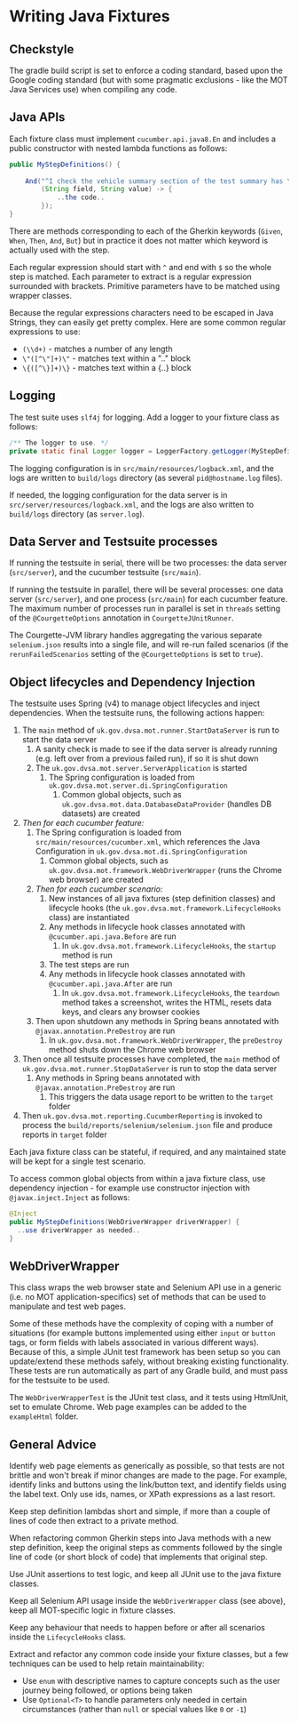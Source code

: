 # Writing Java Fixtures

## Checkstyle

The gradle build script is set to enforce a coding standard, based upon the Google coding standard (but with some pragmatic exclusions - like the MOT Java Services use) when compiling any code.

## Java APIs

Each fixture class must implement ```cucumber.api.java8.En``` and includes a public constructor with nested lambda functions as follows:
 
```java
public MyStepDefinitions() {
    
    And("^I check the vehicle summary section of the test summary has \"([^\"]+)\" of \"([^\"]+)\"$", 
        (String field, String value) -> {
            ..the code..
        });    
}
``` 

There are methods corresponding to each of the Gherkin keywords (```Given```, ```When```, ```Then```, ```And```, ```But```) but in practice it does not matter which keyword is actually used with the step.
 
Each regular expression should start with ```^``` and end with ```$``` so the whole step is matched. Each parameter to extract is a regular expression surrounded with brackets. Primitive parameters have to be matched using wrapper classes. 

Because the regular expressions characters need to be escaped in Java Strings, they can easily get pretty complex. Here are some common regular expressions to use:

* ```(\\d+)``` - matches a number of any length
* ```\"([^\"]+)\"``` - matches text within a ".." block
* ```\{([^\}]+)\}``` - matches text within a {..} block

## Logging

The test suite uses `slf4j` for logging. Add a logger to your fixture class as follows:

```java
/** The logger to use. */
private static final Logger logger = LoggerFactory.getLogger(MyStepDefinitions.class);
```

The logging configuration is in ```src/main/resources/logback.xml```, and the logs are written to ```build/logs``` directory
(as several ```pid@hostname.log``` files).

If needed, the logging configuration for the data server is in ```src/server/resources/logback.xml```, and the logs are also written to ```build/logs```
directory (as ```server.log```).

## Data Server and Testsuite processes

If running the testsuite in serial, there will be two processes: the data server (```src/server```), and the cucumber testsuite (```src/main```).

If running the testsuite in parallel, there will be several processes: one data server (```src/server```), and one process (```src/main```) for each cucumber feature.
The maximum number of processes run in parallel is set in ```threads``` setting of the ```@CourgetteOptions``` annotation in ```CourgetteJUnitRunner```.

The Courgette-JVM library handles aggregating the various separate ```selenium.json``` results into a single file, and will re-run failed scenarios
(if the ```rerunFailedScenarios``` setting of the ```@CourgetteOptions``` is set to ```true```).

## Object lifecycles and Dependency Injection

The testsuite uses Spring (v4) to manage object lifecycles and inject dependencies. When the testsuite runs, the following actions happen:

1. The ```main``` method of ```uk.gov.dvsa.mot.runner.StartDataServer``` is run to start the data server
   1. A sanity check is made to see if the data server is already running (e.g. left over from a previous failed run), if so it is shut down
   1. The ```uk.gov.dvsa.mot.server.ServerApplication``` is started
       1. The Spring configuration is loaded from ```uk.gov.dvsa.mot.server.di.SpringConfiguration```
           1. Common global objects, such as ```uk.gov.dvsa.mot.data.DatabaseDataProvider``` (handles DB datasets) are created
1. *Then for each cucumber feature:*   
    1. The Spring configuration is loaded from ```src/main/resources/cucumber.xml```, which references the Java Configuration in ```uk.gov.dvsa.mot.di.SpringConfiguration```
       1. Common global objects, such as ```uk.gov.dvsa.mot.framework.WebDriverWrapper``` (runs the Chrome web browser) are created
    1. *Then for each cucumber scenario:*
       1. New instances of all java fixtures (step definition classes) and lifecycle hooks (the ```uk.gov.dvsa.mot.framework.LifecycleHooks``` class) are instantiated
       1. Any methods in lifecycle hook classes annotated with ```@cucumber.api.java.Before``` are run
          1. In ```uk.gov.dvsa.mot.framework.LifecycleHooks```, the ```startup``` method is run
       1. The test steps are run
       1. Any methods in lifecycle hook classes annotated with ```@cucumber.api.java.After``` are run
          1. In ```uk.gov.dvsa.mot.framework.LifecycleHooks```, the ```teardown``` method takes a screenshot, writes the HTML, resets data keys, and clears any browser cookies 
    1. Then upon shutdown any methods in Spring beans annotated with ```@javax.annotation.PreDestroy``` are run
       1. In ```uk.gov.dvsa.mot.framework.WebDriverWrapper```, the ```preDestroy``` method shuts down the Chrome web browser
1. Then once all testsuite processes have completed, the ```main``` method of ```uk.gov.dvsa.mot.runner.StopDataServer``` is run to stop the data server
   1. Any methods in Spring beans annotated with ```@javax.annotation.PreDestroy``` are run
       1. This triggers the data usage report to be written to the ```target``` folder
1. Then ```uk.gov.dvsa.mot.reporting.CucumberReporting``` is invoked to process the ```build/reports/selenium/selenium.json``` file and produce reports in ```target``` folder
    
Each java fixture class can be stateful, if required, and any maintained state will be kept for a single test scenario.
   
To access common global objects from within a java fixture class, use dependency injection - for example use constructor injection with ```@javax.inject.Inject``` as follows:
   
```java
@Inject
public MyStepDefinitions(WebDriverWrapper driverWrapper) {
  ..use driverWrapper as needed..
}  
```   

## WebDriverWrapper

This class wraps the web browser state and Selenium API use in a generic (i.e. no MOT application-specifics) set of methods that can be used to manipulate and test web pages. 

Some of these methods have the complexity of coping with a number of situations (for example buttons implemented using either ```input``` or ```button``` tags, or form fields with labels associated in various different ways).
Because of this, a simple JUnit test framework has been setup so you can update/extend these methods safely, without breaking existing functionality. These tests are run automatically as part of any Gradle build, and must pass for the testsuite to be used.

The ```WebDriverWrapperTest``` is the JUnit test class, and it tests using HtmlUnit, set to emulate Chrome. Web page examples can be added to the ```exampleHtml``` folder.

   
## General Advice

Identify web page elements as generically as possible, so that tests are not brittle and won't break if minor changes are made to the page. For example, identify links and buttons using the link/button text, and identify fields using the label text. Only use ids, names, or XPath expressions as a last resort.

Keep step definition lambdas short and simple, if more than a couple of lines of code then extract to a private method.

When refactoring common Gherkin steps into Java methods with a new step definition, keep the original steps as comments followed by the single line of code (or short block of code) that implements that original step.

Use JUnit assertions to test logic, and keep all JUnit use to the java fixture classes.

Keep all Selenium API usage inside the ```WebDriverWrapper``` class (see above), keep all MOT-specific logic in fixture classes.

Keep any behaviour that needs to happen before or after all scenarios inside the ```LifecycleHooks``` class. 

Extract and refactor any common code inside your fixture classes, but a few techniques can be used to help retain maintainability:

* Use ```enum``` with descriptive names to capture concepts such as the user journey being followed, or options being taken
* Use ```Optional<T>``` to handle parameters only needed in certain circumstances (rather than ```null``` or special values like ```0``` or ```-1```)